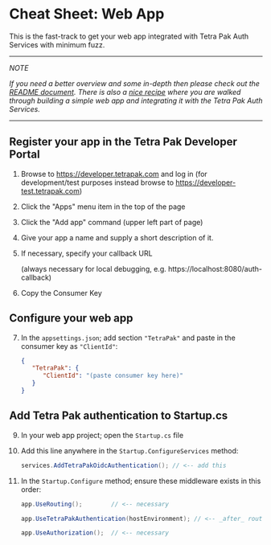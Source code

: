 # Cheat Sheet: Web App 

This is the fast-track to get your web app integrated with Tetra Pak Auth Services with minimum fuzz. 

---

*NOTE*

*If you need a better overview and some in-depth then please check out the [README document][tetra-pak-aspnet-readme]. There is also a [nice recipe][tetra-pak-aspnet-recipe] where you are walked through building a simple web app and integrating it with the Tetra Pak Auth Services.*

---

## Register your app in the Tetra Pak Developer Portal

1. Browse to https://developer.tetrapak.com and log in (for development/test purposes instead browse to https://developer-test.tetrapak.com)
2. Click the "Apps" menu item in the top of the page
3. Click the "Add app" command (upper left part of page)
4. Give your app a name and supply a short description of it.
5. If necessary, specify your callback URL 

    (always necessary for local debugging, e.g. https://localhost:8080/auth-callback)

6. Copy the Consumer Key

## Configure your web app

7. In the `appsettings.json`; add section `"TetraPak"` and paste in the consumer key as `"ClientId"`:

    ```json
    {
       "TetraPak": {
          "ClientId": "(paste consumer key here)"
       }
    }
    ```

## Add Tetra Pak authentication to Startup.cs

9. In your web app project; open the `Startup.cs` file
10. Add this line anywhere in the `Startup.ConfigureServices` method:
    
    ```c#
    services.AddTetraPakOidcAuthentication(); // <-- add this
    ```
11. In the `Startup.Configure` method; ensure these middleware exists in this order:

    ```c#
    app.UseRouting();        // <-- necessary

    app.UseTetraPakAuthentication(hostEnvironment); // <-- _after_ routing and _before_ authorization

    app.UseAuthorization();  // <-- necessary    
    ```


[tetra-pak-aspnet-readme]: ../README.md
[tetra-pak-aspnet-scenarios]: ../../Scenarios.md
[tetra-pak-aspnet-recipe]: ./Recipe-WebApp.md
[github-tetrapak-app]: https://github.com/Tetra-Pak-APIs/TetraPak.AspNet/tree/master/TetraPak.AspNet
[nuget-tetrapak-app]: https://www.nuget.org/packages/TetraPak.AspNet
[github-tetrapak-api]: https://github.com/Tetra-Pak-APIs/TetraPak.AspNet/tree/master/TetraPak.AspNet.Api
[nuget-tetrapak-api]: https://www.nuget.org/packages/TetraPak.AspNet.Api
[github-tetrapak-common]: https://github.com/Tetra-Pak-APIs/TetraPak.Common
[nuget-tetrapak-common]: https://www.nuget.org/packages/TetraPak.Common
[demo.web-app]: https://github.com/Tetra-Pak-APIs/TetraPak.AspNet/tree/master/demo.WebApp
[di-intro-1]: https://medium.com/flawless-app-stories/dependency-injection-for-dummies-168dad181a3d
[di-intro-2]: https://www.freecodecamp.org/news/a-quick-intro-to-dependency-injection-what-it-is-and-when-to-use-it-7578c84fa88f/
[middleware]: https://docs.microsoft.com/en-us/aspnet/core/fundamentals/middleware/?view=aspnetcore-5.0
[oauth-refresh-flow]: https://datatracker.ietf.org/doc/html/rfc6749#section-1.5
[aspnet-core-configuration]: https://docs.microsoft.com/en-us/aspnet/core/fundamentals/configuration/?view=aspnetcore-5.0
[tetra-pak-dev-dev-portal]: https://developer-dev.tetrapak.com
[tetra-pak-dev-portal]: https://developer.tetrapak.com
[tetra-pak-dev-portal-appreg-consumer-key]: https://developer.tetrapak.com/products/getting-started/manage-your-app#consumer-key
[tetra-pak-dev-portal-appreg-callback]: https://developer.tetrapak.com/products/getting-started/manage-your-app#callback-url
[hsts]: https://en.wikipedia.org/wiki/HTTP_Strict_Transport_Security
[aspnet-layout]: https://docs.microsoft.com/en-us/aspnet/core/mvc/views/layout?view=aspnetcore-5.0
[aspnet-authorize-attribute]: https://docs.microsoft.com/en-us/aspnet/core/security/authorization/simple?view=aspnetcore-5.0
[aspnet-razor]: https://docs.microsoft.com/en-us/aspnet/web-pages/overview/getting-started/introducing-razor-syntax-c